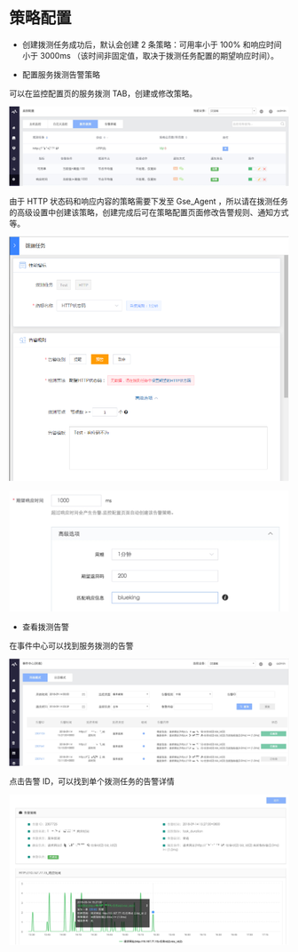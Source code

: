 # 策略配置

 * 创建拨测任务成功后，默认会创建 2 条策略：可用率小于 100%  和响应时间小于 3000ms （该时间非固定值，取决于拨测任务配置的期望响应时间）。

 * 配置服务拨测告警策略

可以在监控配置页的服务拨测 TAB，创建或修改策略。

![](../../media/15369222694933.jpg)

由于 HTTP 状态码和响应内容的策略需要下发至 Gse_Agent ，所以请在拨测任务的高级设置中创建该策略，创建完成后可在策略配置页面修改告警规则、通知方式等。

![](../../media/uptime_check_monitor_1.png)

![](../../media/15369230465412.jpg)

 * 查看拨测告警

在事件中心可以找到服务拨测的告警

![](../../media/15369225447882.jpg)

点击告警 ID，可以找到单个拨测任务的告警详情

![](../../media/15369225011729.jpg)
